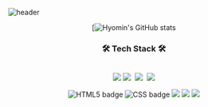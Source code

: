 ![header](https://capsule-render.vercel.app/api?type=waving&color=0:614385,100:516395&height=170&section=header&text=Hyo%20min_☘️&fontSize=30&fontColor=ffffff&animation=fadeIn&fontAlignY=25&desc=Thank%20you%20for%20your%20visiting&descAlignY=45&&descSize=15)

<div align="center">
 
 
[![Hyomin's GitHub stats](https://github-readme-stats.vercel.app/api?username=HyomK&show_icons=true&theme=react)


<h3 align="center">🛠 Tech Stack 🛠</h3>
<p align="center">
 </br>
  <img src="https://img.shields.io/badge/Android-3DDC84?style=flat-square&logo=Android&logoColor=white"/>
  <img src="https://img.shields.io/badge/Kotlin-995bf0?style=flat-square&logo=Kotlin&logoColor=white"/></a>&nbsp 
  <img src="https://img.shields.io/badge/React.js-57cdff?style=flat-square&logo=React&logoColor=white"/></a>&nbsp 
  <img src="https://img.shields.io/badge/Javascript-ffb13b?style=flat-square&logo=javascript&logoColor=white"/></a>
  
  ![HTML5 badge](https://img.shields.io/badge/-HTML5-%23F7DF1E?style=flat-square&logo=HTML5&logoColor=white&color=E34F26)
  ![CSS badge](https://img.shields.io/badge/-CSS-%23F7DF1E?style=flat-square&logo=CSS3&logoColor=white&color=1572B6)
   <img src="https://img.shields.io/badge/C++-00599C?style=flat-square&logo=C%2B%2B&logoColor=white"/></a>
   <img src="https://img.shields.io/badge/Java-007396?style=flat-square&logo=Java&logoColor=white"/></a>
  <img src="https://img.shields.io/badge/Node.js-339933?style=flat-square&logo=Node.js&logoColor=white"/></a>

</p>

</div>

